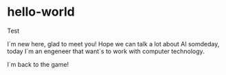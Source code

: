 # hello-world
Test

I´m new here, glad to meet you! Hope we can talk a lot about AI somdeday, today I´m an engeneer that want´s to work with computer technology.

I´m back to the game!
